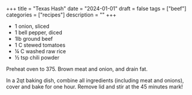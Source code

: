 ﻿+++
title = "Texas Hash"
date = "2024-01-01"
draft = false
tags = ["beef"]
categories = ["recipes"]
description = ""
+++

* 1 onion, sliced
* 1 bell pepper, diced
* 1lb ground beef
* 1 C stewed tomatoes
* ¼ C washed raw rice
* ½ tsp chili powder

Preheat oven to 375. Brown meat and onion, and drain fat.

In a 2qt baking dish, combine all ingredients (including meat and onions), cover and bake for one hour. Remove lid and stir at the 45 minutes mark!